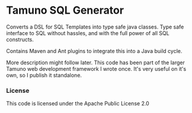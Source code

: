 # Tamuno SQL Generator

Converts a DSL for SQL Templates into type safe java classes.  Type safe interface to SQL without hassles, and with the full power of all SQL constructs.

Contains Maven and Ant plugins to integrate this into a Java build cycle.

More description might follow later. This code has been part of the larger Tamuno web development framework I wrote once. It's very useful on it's own, so I publish it standalone.

### License

This code is licensed under the Apache Public License 2.0



